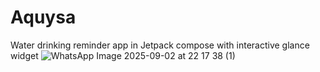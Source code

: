 # Aquysa
Water drinking reminder app in Jetpack compose with interactive glance widget
![WhatsApp Image 2025-09-02 at 22 17 38 (1)](https://github.com/user-attachments/assets/7f021588-6f0f-4339-a0a9-f0e7e9a98624)
